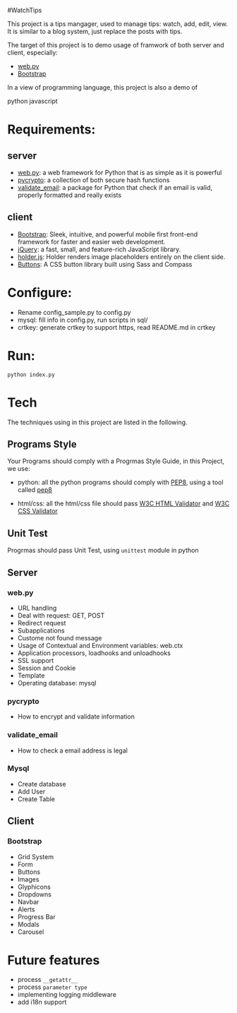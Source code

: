 #WatchTips

This project is a tips mangager, used to manage tips: watch, add, edit, view.
It is similar to a blog system, just replace the posts with tips.

The target of this project is to demo usage of framwork of both server 
and client, especially:

  * [web.py](http://webpy.org/)
  * [Bootstrap](http://getbootstrap.com/)

In a view of programming language, this project is also a demo of

  python
  javascript


# Requirements:

## server
  * [web.py](http://webpy.org/): a web framework for Python 
  that is as simple as it is powerful
  * [pycrypto](https://pypi.python.org/pypi/pycrypto): a collection of both 
  secure hash functions
  * [validate\_email](https://pypi.python.org/pypi/validate_email): a package for
   Python that check if an email is valid, properly formatted and really exists

## client
  * [Bootstrap](http://getbootstrap.com/): Sleek, intuitive, and powerful mobile
   first front-end framework for faster and easier web development.
  * [jQuery](http://jquery.com/): a fast, small, and feature-rich JavaScript 
  library.
  * [holder.js](http://imsky.github.io/holder/): Holder renders image 
  placeholders entirely on the client side.
  * [Buttons](http://alexwolfe.github.io/Buttons/): A CSS button library built 
  using Sass and Compass


# Configure:

  * Rename config\_sample.py to config.py
  * mysql: fill info in config.py, run scripts in sql/
  * crtkey: generate crtkey to support https, read README.md in crtkey


# Run:

    python index.py


# Tech

The techniques using in this project are listed in the following.

## Programs Style

Your Programs should comply with a Progrmas Style Guide, in this Project,
we use:

  * python: all the python programs should comply with 
  [PEP8](http://www.python.org/dev/peps/pep-0008/), using
  a tool called [pep8](https://pypi.python.org/pypi/pep8)

  * html/css: all the html/css file should pass 
  [W3C HTML Validator](http://validator.w3.org/) and 
  [W3C CSS Validator](http://jigsaw.w3.org/css-validator/)


## Unit Test

Progrmas should pass Unit Test, using `unittest` module in python


## Server

### web.py
  * URL handling
  * Deal with request: GET, POST
  * Redirect request
  * Subapplications
  * Custome not found message
  * Usage of Contextual and Environment variables: web.ctx
  * Application processors, loadhooks and unloadhooks
  * SSL support
  * Session and Cookie
  * Template
  * Operating database: mysql

### pycrypto
  * How to encrypt and validate information

### validate_email
  * How to check a email address is legal

### Mysql
  * Create database
  * Add User
  * Create Table

## Client

### Bootstrap
  * Grid System
  * Form
  * Buttons
  * Images
  * Glyphicons
  * Dropdowns
  * Navbar
  * Alerts
  * Progress Bar
  * Modals
  * Carousel

# Future features
  * process `__getattr__`
  * process `parameter type`
  * implementing logging middleware
  * add i18n support
